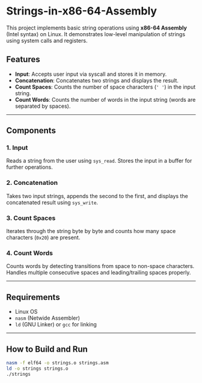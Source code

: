 # Strings-in-x86-64-Assembly

This project implements basic string operations using **x86-64 Assembly** (Intel syntax) on Linux. It demonstrates low-level manipulation of strings using system calls and registers.

## Features

- **Input**: Accepts user input via syscall and stores it in memory.
- **Concatenation**: Concatenates two strings and displays the result.
- **Count Spaces**: Counts the number of space characters (`' '`) in the input string.
- **Count Words**: Counts the number of words in the input string (words are separated by spaces).

---

## Components

### 1. Input
Reads a string from the user using `sys_read`. Stores the input in a buffer for further operations.

### 2. Concatenation
Takes two input strings, appends the second to the first, and displays the concatenated result using `sys_write`.

### 3. Count Spaces
Iterates through the string byte by byte and counts how many space characters (`0x20`) are present.

### 4. Count Words
Counts words by detecting transitions from space to non-space characters. Handles multiple consecutive spaces and leading/trailing spaces properly.

---

## Requirements

- Linux OS
- `nasm` (Netwide Assembler)
- `ld` (GNU Linker) or `gcc` for linking

---

## How to Build and Run

```bash
nasm -f elf64 -o strings.o strings.asm
ld -o strings strings.o
./strings
